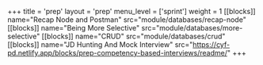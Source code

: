 +++
title = 'prep'
layout = 'prep'
menu_level = ['sprint']
weight = 1
[[blocks]]
name="Recap Node and Postman"
src="module/databases/recap-node"
[[blocks]]
name="Being More Selective"
src="module/databases/more-selective"
[[blocks]]
name="CRUD"
src="module/databases/crud"
[[blocks]]
name="JD Hunting And Mock Interview"
src="https://cyf-pd.netlify.app/blocks/prep-competency-based-interviews/readme/"
+++
